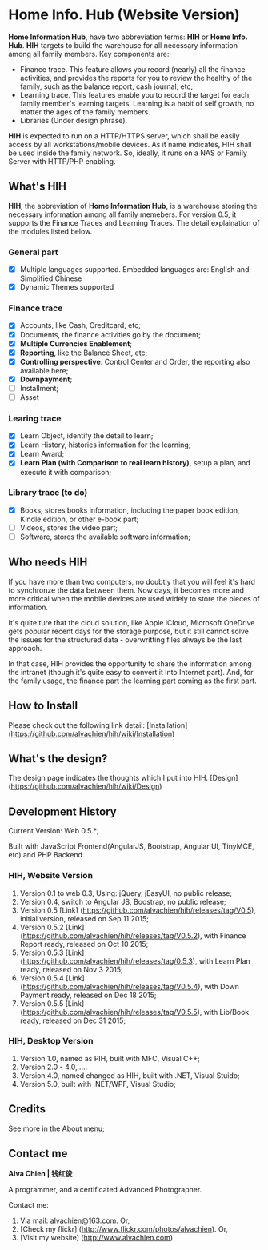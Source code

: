 # Home Info. Hub (Website Version)
**Home Information Hub**, have two abbreviation terms: **HIH** or **Home Info. Hub**. **HIH** targets to build the warehouse for all necessary information among all family members. Key components are:
- Finance trace. This feature allows you record (nearly) all the finance activities, and provides the reports for you to review the healthy of the family, such as the balance report, cash journal, etc;
- Learning trace. This features enable you to record the target for each family member's learning targets. Learning is a habit of self growth, no matter the ages of the family members.
- Libraries (Under design phrase). 

**HIH** is expected to run on a HTTP/HTTPS server, which shall be easily access by all workstations/mobile devices. 
As it name indicates, HIH shall be used inside the family network. So, ideally, it runs on a NAS or Family Server with HTTP/PHP enabling.  

## What's HIH
**HIH**, the abbreviation of **Home Information Hub**, is a warehouse storing the necessary information among all family memebers.
For version 0.5, it supports the Finance Traces and Learning Traces. The detail explaination of the modules listed below. 

### General part
- [x] Multiple languages supported. Embedded languages are:	English and Simplified Chinese
- [x] Dynamic Themes supported

### Finance trace
- [x] Accounts, like Cash, Creditcard, etc;
- [x] Documents, the finance activities go by the document;
- [x] **Multiple Currencies Enablement**;
- [x] **Reporting**, like the Balance Sheet, etc;
- [x] **Controlling perspective**: Control Center and Order, the reporting also available here;
- [x] **Downpayment**;
- [ ] Installment;
- [ ] Asset

### Learing trace
- [x] Learn Object, identify the detail to learn;
- [x] Learn History, histories information for the learning;
- [x] Learn Award;
- [x] **Learn Plan (with Comparison to real learn history)**, setup a plan, and execute it with comparison;

### Library trace (to do)
- [X] Books, stores books information, including the paper book edition, Kindle edition, or other e-book part;
- [ ] Videos, stores the video part;
- [ ] Software, stores the available software information;

## Who needs HIH
If you have more than two computers, no doubtly that you will feel it's hard to synchronze the data between them. Now days, it becomes more and more critical when the mobile devices are used widely to store the pieces of information. 
 
It's quite ture that the cloud solution, like Apple iCloud, Microsoft OneDrive gets popular recent days for the storage purpose, but it still cannot solve the issues for the structured data - overwritting files always be the last approach.

In that case, HIH provides the opportunity to share the information among the intranet (though it's quite easy to convert it into Internet part).  And, for the family usage, the finance part the learning part coming as the first part.

## How to Install
Please check out the following link detail:
[Installation] (https://github.com/alvachien/hih/wiki/Installation)

## What's the design?
The design page indicates the thoughts which I put into HIH.
[Design] (https://github.com/alvachien/hih/wiki/Design)

## Development History
Current Version: Web 0.5.*;

Built with JavaScript Frontend(AngularJS, Bootstrap, Angular UI, TinyMCE, etc) and PHP Backend.

### HIH, Website Version 
1. Version 0.1 to web 0.3, Using: jQuery, jEasyUI, no public release;
2. Version 0.4, switch to Angular JS, Boostrap, no public release;
3. Version 0.5 [Link] (https://github.com/alvachien/hih/releases/tag/V0.5), initial version, released on Sep 11 2015;
4. Version 0.5.2 [Link] (https://github.com/alvachien/hih/releases/tag/V0.5.2), with Finance Report ready, released on Oct 10 2015;
5. Version 0.5.3 [Link] (https://github.com/alvachien/hih/releases/tag/0.5.3), with Learn Plan ready, released on Nov 3 2015;
6. Version 0.5.4 [Link] (https://github.com/alvachien/hih/releases/tag/V0.5.4), with Down Payment ready, released on Dec 18 2015;
7. Version 0.5.5 [Link] (https://github.com/alvachien/hih/releases/tag/V0.5.5), with Lib/Book ready, released on Dec 31 2015;

### HIH, Desktop Version
1. Version 1.0, named as PIH, built with MFC, Visual C++;
2. Version 2.0 - 4.0, ....
3. Version 4.0, named changed as HIH, built with .NET, Visual Stuido;
4. Version 5.0, built with .NET/WPF, Visual Studio;

## Credits
See more in the About menu;

## Contact me
**Alva Chien | 钱红俊**

A programmer, and a certificated Advanced Photographer.  
 
Contact me:

1. Via mail: alvachien@163.com. Or,
2. [Check my flickr] (http://www.flickr.com/photos/alvachien). Or,
3. [Visit my website] (http://www.alvachien.com)
 